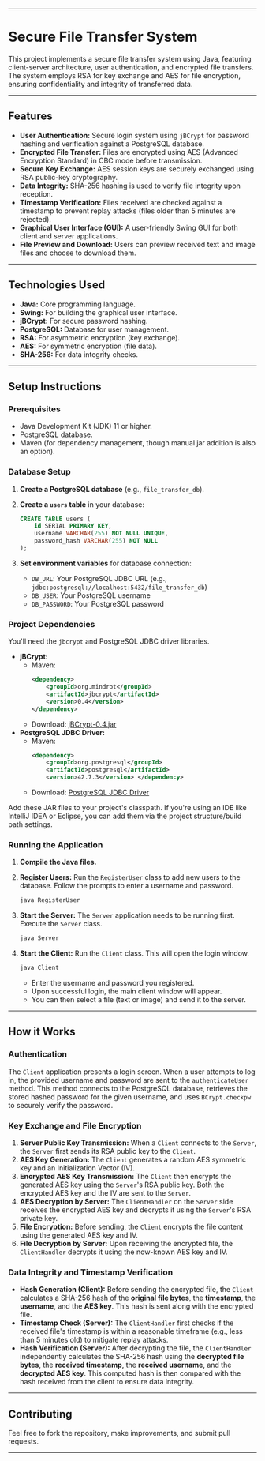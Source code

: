 -----

# Secure File Transfer System

This project implements a secure file transfer system using Java, featuring client-server architecture, user authentication, and encrypted file transfers. The system employs RSA for key exchange and AES for file encryption, ensuring confidentiality and integrity of transferred data.

-----

## Features

  * **User Authentication:** Secure login system using `jBCrypt` for password hashing and verification against a PostgreSQL database.
  * **Encrypted File Transfer:** Files are encrypted using AES (Advanced Encryption Standard) in CBC mode before transmission.
  * **Secure Key Exchange:** AES session keys are securely exchanged using RSA public-key cryptography.
  * **Data Integrity:** SHA-256 hashing is used to verify file integrity upon reception.
  * **Timestamp Verification:** Files received are checked against a timestamp to prevent replay attacks (files older than 5 minutes are rejected).
  * **Graphical User Interface (GUI):** A user-friendly Swing GUI for both client and server applications.
  * **File Preview and Download:** Users can preview received text and image files and choose to download them.

-----

## Technologies Used

  * **Java:** Core programming language.
  * **Swing:** For building the graphical user interface.
  * **jBCrypt:** For secure password hashing.
  * **PostgreSQL:** Database for user management.
  * **RSA:** For asymmetric encryption (key exchange).
  * **AES:** For symmetric encryption (file data).
  * **SHA-256:** For data integrity checks.

-----

## Setup Instructions

### Prerequisites

  * Java Development Kit (JDK) 11 or higher.
  * PostgreSQL database.
  * Maven (for dependency management, though manual jar addition is also an option).

### Database Setup

1.  **Create a PostgreSQL database** (e.g., `file_transfer_db`).

2.  **Create a `users` table** in your database:

    ```sql
    CREATE TABLE users (
        id SERIAL PRIMARY KEY,
        username VARCHAR(255) NOT NULL UNIQUE,
        password_hash VARCHAR(255) NOT NULL
    );
    ```

3.  **Set environment variables** for database connection:

      * `DB_URL`: Your PostgreSQL JDBC URL (e.g., `jdbc:postgresql://localhost:5432/file_transfer_db`)
      * `DB_USER`: Your PostgreSQL username
      * `DB_PASSWORD`: Your PostgreSQL password

### Project Dependencies

You'll need the `jbcrypt` and PostgreSQL JDBC driver libraries.

  * **jBCrypt:**
      * Maven:
        ```xml
        <dependency>
            <groupId>org.mindrot</groupId>
            <artifactId>jbcrypt</artifactId>
            <version>0.4</version>
        </dependency>
        ```
      * Download: [jBCrypt-0.4.jar](https://www.google.com/search?q=https://repo1.maven.org/maven2/org/mindrot/jbcrypt/0.4/jbcrypt-0.4.jar)
  * **PostgreSQL JDBC Driver:**
      * Maven:
        ```xml
        <dependency>
            <groupId>org.postgresql</groupId>
            <artifactId>postgresql</artifactId>
            <version>42.7.3</version> </dependency>
        ```
      * Download: [PostgreSQL JDBC Driver](https://jdbc.postgresql.org/download/)

Add these JAR files to your project's classpath. If you're using an IDE like IntelliJ IDEA or Eclipse, you can add them via the project structure/build path settings.

### Running the Application

1.  **Compile the Java files.**

2.  **Register Users:**
    Run the `RegisterUser` class to add new users to the database. Follow the prompts to enter a username and password.

    ```bash
    java RegisterUser
    ```

3.  **Start the Server:**
    The `Server` application needs to be running first. Execute the `Server` class.

    ```bash
    java Server
    ```

4.  **Start the Client:**
    Run the `Client` class. This will open the login window.

    ```bash
    java Client
    ```

      * Enter the username and password you registered.
      * Upon successful login, the main client window will appear.
      * You can then select a file (text or image) and send it to the server.

-----

## How it Works

### Authentication

The `Client` application presents a login screen. When a user attempts to log in, the provided username and password are sent to the `authenticateUser` method. This method connects to the PostgreSQL database, retrieves the stored hashed password for the given username, and uses `BCrypt.checkpw` to securely verify the password.

### Key Exchange and File Encryption

1.  **Server Public Key Transmission:** When a `Client` connects to the `Server`, the `Server` first sends its RSA public key to the `Client`.
2.  **AES Key Generation:** The `Client` generates a random AES symmetric key and an Initialization Vector (IV).
3.  **Encrypted AES Key Transmission:** The `Client` then encrypts the generated AES key using the `Server`'s RSA public key. Both the encrypted AES key and the IV are sent to the `Server`.
4.  **AES Decryption by Server:** The `ClientHandler` on the `Server` side receives the encrypted AES key and decrypts it using the `Server`'s RSA private key.
5.  **File Encryption:** Before sending, the `Client` encrypts the file content using the generated AES key and IV.
6.  **File Decryption by Server:** Upon receiving the encrypted file, the `ClientHandler` decrypts it using the now-known AES key and IV.

### Data Integrity and Timestamp Verification

  * **Hash Generation (Client):** Before sending the encrypted file, the `Client` calculates a SHA-256 hash of the **original file bytes**, the **timestamp**, the **username**, and the **AES key**. This hash is sent along with the encrypted file.
  * **Timestamp Check (Server):** The `ClientHandler` first checks if the received file's timestamp is within a reasonable timeframe (e.g., less than 5 minutes old) to mitigate replay attacks.
  * **Hash Verification (Server):** After decrypting the file, the `ClientHandler` independently calculates the SHA-256 hash using the **decrypted file bytes**, the **received timestamp**, the **received username**, and the **decrypted AES key**. This computed hash is then compared with the hash received from the client to ensure data integrity.

-----

## Contributing

Feel free to fork the repository, make improvements, and submit pull requests.

-----
